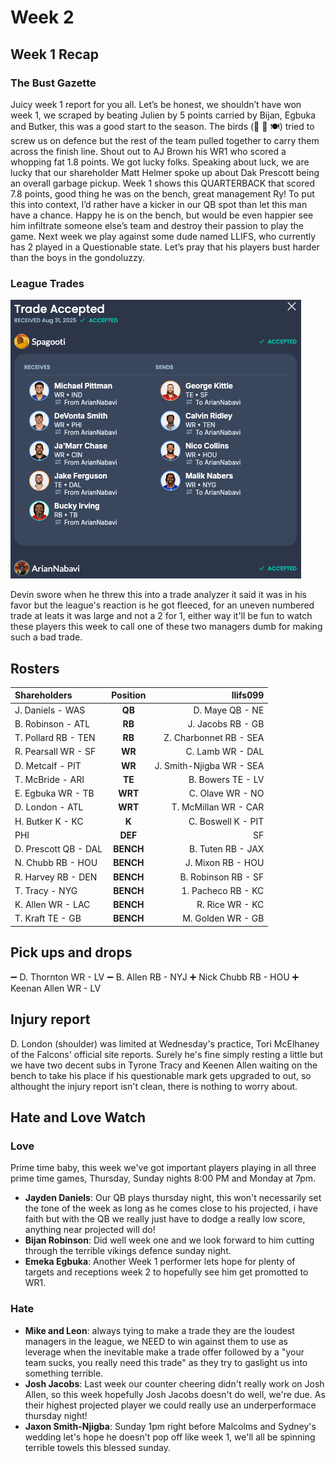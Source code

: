 # Week 2

## Week 1 Recap

### The Bust Gazette

Juicy week 1 report for you all. Let’s be honest, we shouldn’t have won week 1, we scraped by beating Julien by 5 points carried by Bijan, Egbuka and Butker, this was a good start to the season. The birds (:horse: :poop: :plate_with_cutlery:) tried to screw us on defence but the rest of the team pulled together to carry them across the finish line. Shout out to AJ Brown his WR1 who scored a whopping fat 1.8 points. We got lucky folks.
Speaking about luck, we are lucky that our shareholder Matt Helmer spoke up about Dak Prescott being an overall garbage pickup. Week 1 shows this QUARTERBACK that scored 7.8 points, good thing he was on the bench, great management Ry! To put this into context, I’d rather have a kicker in our QB spot than let this man have a chance. Happy he is on the bench, but would be even happier see him infiltrate someone else’s team and destroy their passion to play the game.
Next week we play against some dude named LLIFS, who currently has 2 played in a Questionable state. Let’s pray that his players bust harder than the boys in the gondoluzzy.

### League Trades

![week1trade](../images/week2trade.png ":class=image")

Devin swore when he threw this into a trade analyzer it said it was in his favor but the league's reaction is he got fleeced, for an uneven numbered trade at leats it was large and not a 2 for 1, either way it'll be fun to watch these players this week to call one of these two managers dumb for making such a bad trade.

## Rosters

| **Shareholders**     | **Position** |             **llifs099** |
| :------------------- | :----------: | -----------------------: |
| J. Daniels - WAS     |    **QB**    |          D. Maye QB - NE |
| B. Robinson - ATL    |    **RB**    |        J. Jacobs RB - GB |
| T. Pollard RB - TEN  |    **RB**    |   Z. Charbonnet RB - SEA |
| R. Pearsall WR - SF  |    **WR**    |         C. Lamb WR - DAL |
| D. Metcalf - PIT     |    **WR**    | J. Smith-Njigba WR - SEA |
| T. McBride - ARI     |    **TE**    |        B. Bowers TE - LV |
| E. Egbuka WR - TB    |   **WRT**    |         C. Olave WR - NO |
| D. London - ATL      |   **WRT**    |     T. McMillan WR - CAR |
| H. Butker K - KC     |    **K**     |       C. Boswell K - PIT |
| PHI                  |   **DEF**    |                       SF |
| D. Prescott QB - DAL |  **BENCH**   |        B. Tuten RB - JAX |
| N. Chubb RB - HOU    |  **BENCH**   |        J. Mixon RB - HOU |
| R. Harvey RB - DEN   |  **BENCH**   |      B. Robinson RB - SF |
| T. Tracy - NYG       |  **BENCH**   |       1. Pacheco RB - KC |
| K. Allen WR - LAC    |  **BENCH**   |          R. Rice WR - KC |
| T. Kraft TE - GB     |  **BENCH**   |        M. Golden WR - GB |

## Pick ups and drops

:heavy_minus_sign: D. Thornton WR - LV
:heavy_minus_sign: B. Allen RB - NYJ
:heavy_plus_sign: Nick Chubb RB - HOU
:heavy_plus_sign: Keenan Allen WR - LV

## Injury report

D. London (shoulder) was limited at Wednesday's practice, Tori McElhaney of the Falcons' official site reports. Surely he's fine simply resting a little but we have two decent subs in Tyrone Tracy and Keenen Allen waiting on the bench to take his place if his questionable mark gets upgraded to out, so althought the injury report isn't clean, there is nothing to worry about.

## Hate and Love Watch

### Love

Prime time baby, this week we've got important players playing in all three prime time games, Thursday, Sunday nights 8:00 PM and Monday at 7pm.

-   **Jayden Daniels**: Our QB plays thursday night, this won't necessarily set the tone of the week as long as he comes close to his projected, i have faith but with the QB we really just have to dodge a really low score, anything near projected will do!
-   **Bijan Robinson**: Did well week one and we look forward to him cutting through the terrible vikings defence sunday night.
-   **Emeka Egbuka**: Another Week 1 performer lets hope for plenty of targets and receptions week 2 to hopefully see him get promotted to WR1.

### Hate

-   **Mike and Leon**: always tying to make a trade they are the loudest managers in the league, we NEED to win against them to use as leverage when the inevitable make a trade offer followed by a "your team sucks, you really need this trade" as they try to gaslight us into something terrible.
-   **Josh Jacobs**: Last week our counter cheering didn't really work on Josh Allen, so this week hopefully Josh Jacobs doesn't do well, we're due. As their highest projected player we could really use an underperformace thursday night!
-   **Jaxon Smith-Njigba**: Sunday 1pm right before Malcolms and Sydney's wedding let's hope he doesn't pop off like week 1, we'll all be spinning terrible towels this blessed sunday.
